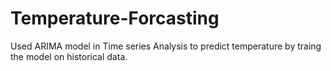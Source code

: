 # Temperature-Forcasting
Used ARIMA model in Time series Analysis to predict temperature by traing the model on historical data.
